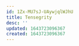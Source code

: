 ```yaml
---
id: 1Zx-MU7sJ-UAywjqlWJhU
title: Tensegrity
desc: ''
updated: 1643723096367
created: 1643723096367
---
```



